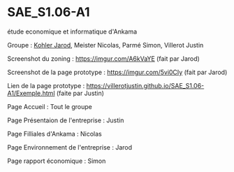 # SAE_S1.06-A1
 étude economique et informatique d'Ankama

Groupe : [Kohler Jarod](mailto:jarod.kohler@edu.univ-fconte.fr?subject=[SAE_S1.06-A1]), Meister Nicolas, Parmé Simon, Villerot Justin

Screenshot du zoning : https://imgur.com/A6kVaYE (fait par Jarod)

Screenshot de la page prototype : https://imgur.com/5vi0CIy (fait par Jarod)

Lien de la page prototype : https://villerotjustin.github.io/SAE_S1.06-A1/Exemple.html (faite par Justin)

Page Accueil : Tout le groupe

Page Présentaion de l'entreprise : Justin

Page Filliales d'Ankama : Nicolas

Page Environnement de l'entreprise : Jarod

Page rapport économique : Simon
